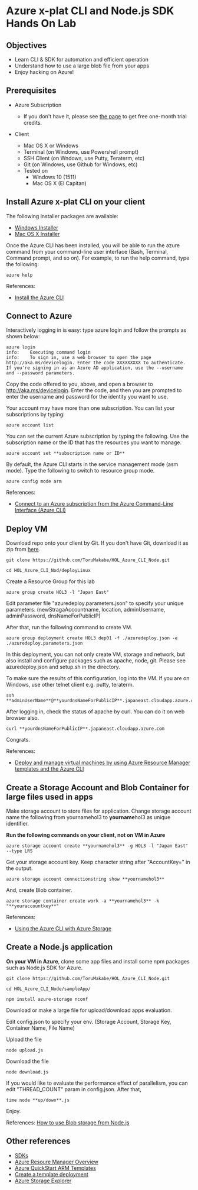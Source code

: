 # Azure x-plat CLI and Node.js SDK Hands On Lab

## Objectives
* Learn CLI & SDK for automation and efficient operation
* Understand how to use a large blob file from your apps
* Enjoy hacking on Azure!

## Prerequisites

* Azure Subscription
    * If you don't have it, please see [the page](https://azure.microsoft.com/en-us/pricing/free-trial/) to get free one-month trial credits.
    
* Client
    * Mac OS X or Windows
    * Terminal (on Windows, use Powershell prompt)
    * SSH Client (on Wndows, use Putty, Teraterm, etc)
    * Git (on Windows, use Github for Windows, etc)
    * Tested on
        * Windows 10 (1511)
        * Mac OS X (El Capitan)
    
## Install Azure x-plat  CLI on your client
The following installer packages are available:

* [Windows Installer](http://go.microsoft.com/?linkid=9828653&clcid=0x409)
* [Mac OS X Installer](http://go.microsoft.com/fwlink/?linkid=252249&clcid=0x409)

Once the Azure CLI has been installed, you will be able to run the azure command from your command-line user interface (Bash, Terminal, Command prompt, and so on). For example, to run the help command, type the following:

    azure help
    
References:
*  [Install the Azure CLI](https://azure.microsoft.com/en-us/documentation/articles/xplat-cli-install/)

## Connect to Azure
Interactively logging in is easy: type azure login and follow the prompts as shown below:

    azure login                                                                                    
    info:    Executing command login
    info:    To sign in, use a web browser to open the page http://aka.ms/devicelogin. Enter the code XXXXXXXXX to authenticate. If you're signing in as an Azure AD application, use the --username and --password parameters.
    
Copy the code offered to you, above, and open a browser to http://aka.ms/devicelogin. Enter the code, and then you are prompted to enter the username and password for the identity you want to use.

Your account may have more than one subscription. You can list your subscriptions by typing:

    azure account list

You can set the current Azure subscription by typing the following. Use the subscription name or the ID that has the resources you want to manage.

    azure account set **subscription name or ID**

By default, the Azure CLI starts in the service management mode (asm mode). Type the following to switch to resource group mode.

    azure config mode arm

References:
* [Connect to an Azure subscription from the Azure Command-Line Interface (Azure CLI)](https://azure.microsoft.com/en-us/documentation/articles/xplat-cli-connect/#use-the-log-in-method)

## Deploy VM
Download repo onto your client by Git. If you don't have Git, download it as zip from [here](https://github.com/ToruMakabe/HOL_Azure_CLI_Node/archive/master.zip).
    
    git clone https://github.com/ToruMakabe/HOL_Azure_CLI_Node.git 
    
    cd HOL_Azure_CLI_Nod/deployLinux
   
Create a Resource Group for this lab
   
    azure group create HOL3 -l "Japan East"
    
Edit parameter file "azuredeploy.parameters.json" to specify your unique parameters. (newStragaAccountname, location, adminUsername, adminPassword, dnsNameForPublicIP)

After that, run the following command to create VM.    
 
    azure group deployment create HOL3 dep01 -f ./azuredeploy.json -e ./azuredeploy.parameters.json
    
In this deployment, you can not only create VM, storage and network, but also install and configure packages such as apache, node, git. Please see azuredeploy.json and setup.sh in the directory.

To make sure the results of this configuration, log into the VM. If you are on Windows, use other telnet client e.g. putty, teraterm.

    ssh **adminUserName**@**yourdnsNameForPublicIP**.japaneast.cloudapp.azure.com
    
After logging in, check the status of apache by curl. You can do it on web browser also.
 
    curl **yourdnsNameForPublicIP**.japaneast.cloudapp.azure.com

Congrats.

References:
* [Deploy and manage virtual machines by using Azure Resource Manager templates and the Azure CLI](https://azure.microsoft.com/en-us/documentation/articles/virtual-machines-deploy-rmtemplates-azure-cli/)

## Create a Storage Account and Blob Container for large files used in apps

Make storage account to store files for application. Change storage account name the following  from yournamehol3 to **yourname**hol3 as unique identifier.

**Run the following commands on your client, not on VM in Azure**

    azure storage account create **yournamehol3** -g HOL3 -l "Japan East" --type LRS

Get your storage account key. Keep character string after "AccountKey=" in the output.

    azure storage account connectionstring show **yournamehol3**
    
And, create Blob container.    
    
    azure storage container create work -a **yournamehol3** -k "**youraccountkey**"

References:
* [Using the Azure CLI with Azure Storage](https://azure.microsoft.com/en-us/documentation/articles/storage-azure-cli/)

## Create a Node.js application

**On your VM in Azure**, clone some app files and install some npm packages such as Node.js SDK for Azure.

    git clone https://github.com/ToruMakabe/HOL_Azure_CLI_Node.git
    
    cd HOL_Azure_CLI_Node/sampleApp/
    
    npm install azure-storage nconf
    
Download or make a large file for upload/download apps evaluation.

Edit config.json to specify your env. (Storage Account, Storage Key, Container Name, File Name)

Upload the file

    node upload.js

Download the file

    node download.js
    
If you would like to evaluate the performance effect of parallelism, you can edit "THREAD_COUNT" param in config.json. After that,

    time node **up/down**.js

Enjoy.

References:
[How to use Blob storage from Node.js](https://azure.microsoft.com/en-us/documentation/articles/storage-nodejs-how-to-use-blob-storage/)

## Other references
* [SDKs](https://azure.microsoft.com/en-us/documentation/)
* [Azure Resoure Manager Overview](https://azure.microsoft.com/en-us/documentation/articles/resource-group-overview/)
* [Azure QuickStart ARM Templates](https://azure.microsoft.com/en-us/documentation/templates/)
* [Create a template deployment](https://msdn.microsoft.com/en-us/library/azure/dn790564.aspx)
* [Azure Storage Explorer](http://storageexplorer.com/)
